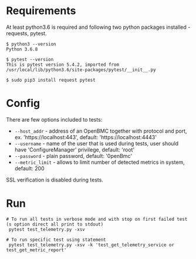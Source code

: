 # Requirements

At least python3.6 is required and following two python packages installed -
requests, pytest.

```
$ python3 --version
Python 3.6.8

$ pytest --version
This is pytest version 5.4.2, imported from /usr/local/lib/python3.6/site-packages/pytest/__init__.py

$ sudo pip3 install request pytest
```

# Config

There are few options included to tests:
- `--host_addr` - address of an OpenBMC together with protocol and port, ex.
'https://localhost:443', default: 'https://localhost:4443'
- `--username` - name of the user that is used during tests, user should have
'ConfigureManager' privilege, default: 'root'
- `--password` - plain password, default: '0penBmc'
- `--metric_limit` - allows to limit number of detected metrics in system,
default: 200

SSL verification is disabled during tests.

# Run

```
# To run all tests in verbose mode and with stop on first failed test (s option direct all print to stdout)
 pytest test_telemetry.py -xsv

# To run specific test using statement
 pytest test_telemetry.py -xsv -k 'test_get_telemetry_service or test_get_metric_report'
```

